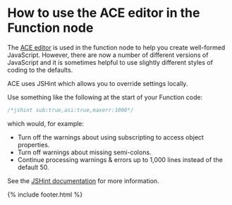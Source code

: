 ---
---
# How to use the ACE editor in the Function node

The [ACE editor](https://ace.c9.io/) is used in the function node to help you create well-formed
JavaScript. However, there are now a number of different versions of JavaScript
and it is sometimes helpful to use slightly different styles of coding to the
defaults.

ACE uses JSHint which allows you to override settings locally.

Use something like the following at the start of your Function code:

```javascript
/*jshint sub:true,asi:true,maxerr:1000*/
```

which would, for example:

- Turn off the warnings about using subscripting to access object properties.
- Turn off warnings about missing semi-colons.
- Continue processing warnings & errors up to 1,000 lines instead of the default 50.

See the [JSHint documentation](http://jshint.com/docs/options/) for more information.

{% include footer.html %}
